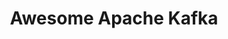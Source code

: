 ---
title: 'Awesome Apache Kafka'
description: |
      Apache Kafka is a popular technology that helps us implement Event Architectures. This GitHub repository has a range of videos, articles, and much more...
difficulty: 'beginner'
type: 'code'
url: https://github.com/semantalytics/awesome-kafka
tags: ['github']
---